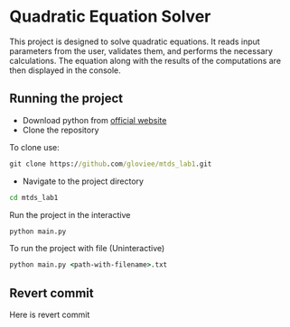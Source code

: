 # Quadratic Equation Solver

This project is designed to solve quadratic equations. It reads input parameters from the user, validates them, and performs the necessary calculations. The equation along with the results of the computations are then displayed in the console.

## Running the project
- Download python from [official website](https://www.python.org/downloads/)
- Clone the repository

To clone use:
```cmd
git clone https://github.com/gloviee/mtds_lab1.git
```
- Navigate to the project directory
```cmd
cd mtds_lab1
```


Run the project in the interactive

```cmd
python main.py
```

To run the project with file (Uninteractive)

```cmd
python main.py <path-with-filename>.txt
```

## Revert commit

Here is revert commit 
